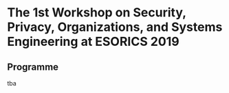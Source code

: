 
# The 1st Workshop on Security, Privacy, Organizations, and Systems Engineering at ESORICS 2019

## Programme

tba

